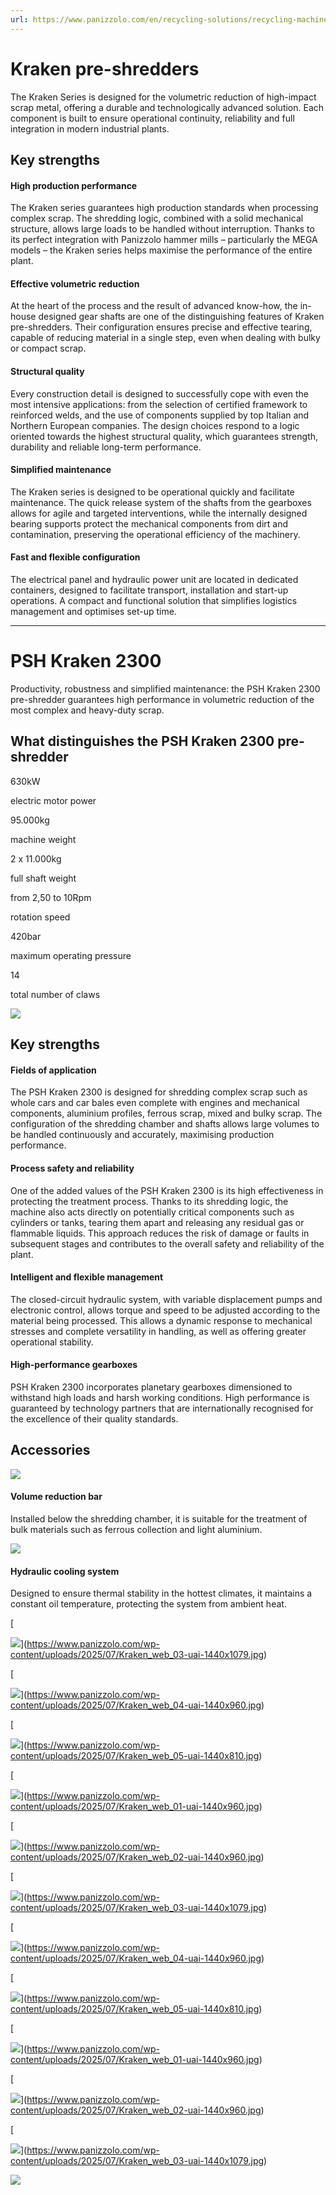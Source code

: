 ```yaml
---
url: https://www.panizzolo.com/en/recycling-solutions/recycling-machines/kraken-pre-shredders/
---
```


# Kraken pre-shredders

The Kraken Series is designed for the volumetric reduction of high-impact scrap metal, offering a durable and technologically advanced solution. Each component is built to ensure operational continuity, reliability and full integration in modern industrial plants.

## Key strengths

#### High production performance

The Kraken series guarantees high production standards when processing complex scrap. The shredding logic, combined with a solid mechanical structure, allows large loads to be handled without interruption. Thanks to its perfect integration with Panizzolo hammer mills – particularly the MEGA models – the Kraken series helps maximise the performance of the entire plant.

#### Effective volumetric reduction

At the heart of the process and the result of advanced know-how, the in-house designed gear shafts are one of the distinguishing features of Kraken pre-shredders. Their configuration ensures precise and effective tearing, capable of reducing material in a single step, even when dealing with bulky or compact scrap.

#### Structural quality

Every construction detail is designed to successfully cope with even the most intensive applications: from the selection of certified framework to reinforced welds, and the use of components supplied by top Italian and Northern European companies. The design choices respond to a logic oriented towards the highest structural quality, which guarantees strength, durability and reliable long-term performance.

#### Simplified maintenance

The Kraken series is designed to be operational quickly and facilitate maintenance. The quick release system of the shafts from the gearboxes allows for agile and targeted interventions, while the internally designed bearing supports protect the mechanical components from dirt and contamination, preserving the operational efficiency of the machinery.

#### Fast and flexible configuration

The electrical panel and hydraulic power unit are located in dedicated containers, designed to facilitate transport, installation and start-up operations. A compact and functional solution that simplifies logistics management and optimises set-up time.

---

# PSH Kraken 2300

Productivity, robustness and simplified maintenance: the PSH Kraken 2300 pre-shredder guarantees high performance in volumetric reduction of the most complex and heavy-duty scrap.

## What distinguishes the PSH Kraken 2300 pre-shredder

630kW

electric motor power

95.000kg

machine weight

2 x 11.000kg

full shaft weight

from 2,50 to 10Rpm

rotation speed

420bar

maximum operating pressure

14

total number of claws

![](https://www.panizzolo.com/wp-content/uploads/2025/07/Kraken-0008def-scaled-uai-1440x810.jpg)

## Key strengths

#### Fields of application

The PSH Kraken 2300 is designed for shredding complex scrap such as whole cars and car bales even complete with engines and mechanical components, aluminium profiles, ferrous scrap, mixed and bulky scrap. The configuration of the shredding chamber and shafts allows large volumes to be handled continuously and accurately, maximising production performance.

#### Process safety and reliability

One of the added values of the PSH Kraken 2300 is its high effectiveness in protecting the treatment process. Thanks to its shredding logic, the machine also acts directly on potentially critical components such as cylinders or tanks, tearing them apart and releasing any residual gas or flammable liquids. This approach reduces the risk of damage or faults in subsequent stages and contributes to the overall safety and reliability of the plant.

#### Intelligent and flexible management

The closed-circuit hydraulic system, with variable displacement pumps and electronic control, allows torque and speed to be adjusted according to the material being processed. This allows a dynamic response to mechanical stresses and complete versatility in handling, as well as offering greater operational stability.

#### High-performance gearboxes

PSH Kraken 2300 incorporates planetary gearboxes dimensioned to withstand high loads and harsh working conditions. High performance is guaranteed by technology partners that are internationally recognised for the excellence of their quality standards.

## Accessories

![](https://www.panizzolo.com/wp-content/uploads/2025/07/DSF6305-uai-1032x688.jpg)

#### Volume reduction bar

Installed below the shredding chamber, it is suitable for the treatment of bulk materials such as ferrous collection and light aluminium.

![](https://www.panizzolo.com/wp-content/uploads/2025/07/DSF5703-scaled-uai-1032x688.jpg)

#### Hydraulic cooling system

Designed to ensure thermal stability in the hottest climates, it maintains a constant oil temperature, protecting the system from ambient heat.

[

![](https://www.panizzolo.com/wp-content/uploads/2025/07/Kraken_web_03-uai-1032x688.jpg)](https://www.panizzolo.com/wp-content/uploads/2025/07/Kraken_web_03-uai-1440x1079.jpg)

[

![](https://www.panizzolo.com/wp-content/uploads/2025/07/Kraken_web_04-uai-1032x688.jpg)](https://www.panizzolo.com/wp-content/uploads/2025/07/Kraken_web_04-uai-1440x960.jpg)

[

![](https://www.panizzolo.com/wp-content/uploads/2025/07/Kraken_web_05-uai-1032x688.jpg)](https://www.panizzolo.com/wp-content/uploads/2025/07/Kraken_web_05-uai-1440x810.jpg)

[

![](https://www.panizzolo.com/wp-content/uploads/2025/07/Kraken_web_01-uai-1032x688.jpg)](https://www.panizzolo.com/wp-content/uploads/2025/07/Kraken_web_01-uai-1440x960.jpg)

[

![](https://www.panizzolo.com/wp-content/uploads/2025/07/Kraken_web_02-uai-1032x688.jpg)](https://www.panizzolo.com/wp-content/uploads/2025/07/Kraken_web_02-uai-1440x960.jpg)

[

![](https://www.panizzolo.com/wp-content/uploads/2025/07/Kraken_web_03-uai-1032x688.jpg)](https://www.panizzolo.com/wp-content/uploads/2025/07/Kraken_web_03-uai-1440x1079.jpg)

[

![](https://www.panizzolo.com/wp-content/uploads/2025/07/Kraken_web_04-uai-1032x688.jpg)](https://www.panizzolo.com/wp-content/uploads/2025/07/Kraken_web_04-uai-1440x960.jpg)

[

![](https://www.panizzolo.com/wp-content/uploads/2025/07/Kraken_web_05-uai-1032x688.jpg)](https://www.panizzolo.com/wp-content/uploads/2025/07/Kraken_web_05-uai-1440x810.jpg)

[

![](https://www.panizzolo.com/wp-content/uploads/2025/07/Kraken_web_01-uai-1032x688.jpg)](https://www.panizzolo.com/wp-content/uploads/2025/07/Kraken_web_01-uai-1440x960.jpg)

[

![](https://www.panizzolo.com/wp-content/uploads/2025/07/Kraken_web_02-uai-1032x688.jpg)](https://www.panizzolo.com/wp-content/uploads/2025/07/Kraken_web_02-uai-1440x960.jpg)

[

![](https://www.panizzolo.com/wp-content/uploads/2025/07/Kraken_web_03-uai-1032x688.jpg)](https://www.panizzolo.com/wp-content/uploads/2025/07/Kraken_web_03-uai-1440x1079.jpg)

![](https://www.panizzolo.com/wp-content/uploads/2025/07/DJI_0724-02-uai-1440x1079.jpg)
